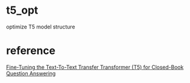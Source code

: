 # t5_opt
optimize T5 model structure
# reference
[Fine-Tuning the Text-To-Text Transfer Transformer (T5) for Closed-Book Question Answering](https://colab.research.google.com/github/google-research/text-to-text-transfer-transformer/blob/main/notebooks/t5-trivia.ipynb#scrollTo=zSeyoqE7WMwu)
